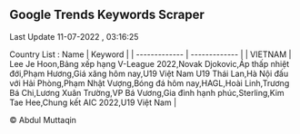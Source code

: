 

## Google Trends Keywords Scraper 
 
Last Update 11-07-2022 , 03:16:25

Country List :
 Name  | Keyword |
| ------------- | ------------- |
| VIETNAM | Lee Je Hoon,Bảng xếp hạng V-League 2022,Novak Djokovic,Áp thấp nhiệt đới,Phạm Hương,Giá xăng hôm nay,U19 Việt Nam U19 Thái Lan,Hà Nội đấu với Hải Phòng,Phạm Nhật Vượng,Bóng đá hôm nay,HAGL,Hoài Linh,Trương Bá Chi,Lương Xuân Trường,VP Bá Vương,Gia đình hạnh phúc,Sterling,Kim Tae Hee,Chung kết AIC 2022,U19 Việt Nam |



© Abdul Muttaqin 
